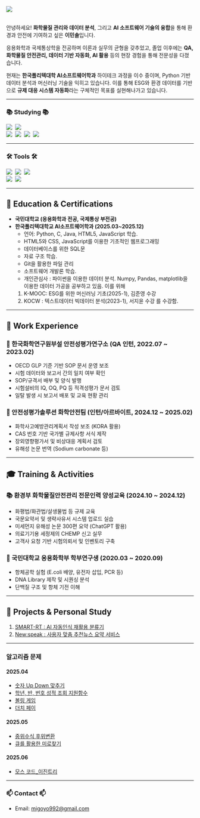 <div align="left">
  <img src="https://capsule-render.vercel.app/api?type=rounded&color=90b5fe&height=120&text=Minsol%20Lee&animation=&fontColor=ffffff&fontSize=60" />
</div><br>

안녕하세요! **화학물질 관리와 데이터 분석**, 그리고 **AI 소프트웨어 기술의 융합**을 통해 환경과 안전에 기여하고 싶은 **이민솔**입니다.

응용화학과 국제통상학을 전공하며 이론과 실무의 균형을 갖추었고, 졸업 이후에는 **QA, 화학물질 안전관리, 데이터 기반 자동화, AI 활용** 등의 현장 경험을 통해 전문성을 다졌습니다.

현재는 **한국폴리텍대학 AI소프트웨어학과** 하이테크 과정을 이수 중이며, Python 기반 데이터 분석과 머신러닝 기술을 익히고 있습니다. 이를 통해 ESG와 환경 데이터를 기반으로 **규제 대응 시스템 자동화**라는 구체적인 목표를 실현해나가고 있습니다.

---

### 📚 Studying 📚

<div align="left">
  <img src="https://img.shields.io/badge/javascript-F7DF1E.svg?style=for-the-badge&logo=javascript&logoColor=20232a" />&nbsp
  <img src="https://img.shields.io/badge/html5-E34F26.svg?style=for-the-badge&logo=html5&logoColor=white" />&nbsp  
  <br>
  <img src="https://img.shields.io/badge/python-3670A0?style=for-the-badge&logo=python&logoColor=ffdd54" />&nbsp
  <img src="https://img.shields.io/badge/pandas-150458.svg?style=for-the-badge&logo=pandas&logoColor=white" />&nbsp
  <img src="https://img.shields.io/badge/numpy-4d77cf.svg?style=for-the-badge&logo=numpy&logoColor=white" />&nbsp
  <img src="https://img.shields.io/badge/Matplotlib-11557c.svg?style=for-the-badge&logo=Matplotlib&logoColor=white" />&nbsp
</div>

---

### 🛠 Tools 🛠

<div align="left">
  <img src="https://img.shields.io/badge/git-F05033.svg?style=for-the-badge&logo=git&logoColor=white" />&nbsp
  <img src="https://img.shields.io/badge/github-181717.svg?style=for-the-badge&logo=github&logoColor=white" />&nbsp
  <img src="https://img.shields.io/badge/Notion-F3F3F3.svg?style=for-the-badge&logo=notion&logoColor=black" />&nbsp
  <br>
  <img src="https://img.shields.io/badge/VSCode-2C2C32.svg?style=for-the-badge&logo=visual-studio-code&logoColor=22ABF3" />&nbsp
  <img src="https://img.shields.io/badge/jupyter-2C2C32.svg?style=for-the-badge&logo=jupyter&logoColor=F37726" />&nbsp
</div>

---

## 🧪 Education & Certifications

- **국민대학교 (응용화학과 전공, 국제통상 부전공)**  
- **한국폴리텍대학교 AI소프트웨어학과 (2025.03~2025.12)**  
  - 언어: Python, C, Java, HTML5, JavaScript 학습.
  - HTML5와 CSS, JavaScript를 이용한 기초적인 웹프로그래밍
  - 데이터베이스를 위한 SQL문
  - 자료 구조 학습.
  - Git을 활용한 파일 관리
  - 소프트웨어 개발론 학습.
  - 개인관심사 :
  파이썬을 이용한 데이터 분석. Numpy, Pandas, matplotlib을 이용한 데이터 가공을 공부하고 있음. 이를 위해
  1. K-MOOC: ESG를 위한 머신러닝 기초(2025-1), 김준영 수강
  2. KOCW : 텍스트데이터 빅데이터 분석(2023-1), 서지윤 수강
  를 수강함. 

---

## 💼 Work Experience

### 🔬 한국화학연구원부설 안전성평가연구소 (QA 인턴, 2022.07 ~ 2023.02)
- OECD GLP 기준 기반 SOP 문서 운영 보조  
- 시험 데이터와 보고서 간의 일치 여부 확인  
- SOP/규격서 배부 및 양식 발행  
- 시험설비의 IQ, OQ, PQ 등 적격성평가 문서 검토  
- 일탈 발생 시 보고서 배포 및 교육 현황 관리  

### 🧪 안전성평가솔루션 화학안전팀 (인턴/아르바이트, 2024.12 ~ 2025.02)
- 화학사고예방관리계획서 작성 보조 (KORA 활용)  
- CAS 번호 기반 국가별 규제사항 서식 제작  
- 장외영향평가서 및 비상대응 계획서 검토  
- 유해성 논문 번역 (Sodium carbonate 등)  

---

## 🎓 Training & Activities

### 📚 환경부 화학물질안전관리 전문인력 양성교육 (2024.10 ~ 2024.12)
- 화평법/화관법/살생물법 등 규제 교육  
- 국문요약서 및 생략사유서 시스템 업로드 실습  
- 미세먼지 유해성 논문 300편 요약 (ChatGPT 활용)  
- 의료기기용 세정제의 CHEMP 신고 실무  
- 고객사 요청 기반 시험의뢰서 및 인벤토리 구축  

### 🧬 국민대학교 응용화학부 학부연구생 (2020.03 ~ 2020.09)
- 항체공학 실험 (E.coli 배양, 유전자 삽입, PCR 등)  
- DNA Library 제작 및 시퀀싱 분석  
- 단백질 구조 및 항체 기전 이해  

---

## 🧩 Projects & Personal Study

1. [SMART-RT : AI 자동인식 재활용 분류기](https://github.com/MintsaIt/Smart-RT)  
2. [New:speak : 사용자 맞춤 추천뉴스 요약 서비스](https://github.com/MintsaIt/New-speak)  

---

### 알고리즘 문제

#### 2025.04
- [숫자 Up Down 맞추기](https://github.com/MintsaIt/Algorithm/blob/Polytech-AI-software-class/UpDown_%EA%B2%8C%EC%9E%84.ipynb)  
- [학년, 반, 번호 성적 조회 지원함수](https://github.com/MintsaIt/Mintport/blob/Polytech-AI-software-class/%EC%9D%B4%EB%AF%BC%EC%86%94_%EC%84%B1%EC%A0%81%EC%9E%85%EB%A0%A5_class%ED%99%9C%EC%9A%A9.ipynb)  
- [볼링 게임](https://github.com/MintsaIt/Mintport/blob/Polytech-AI-software-class/%EC%9D%B4%EB%AF%BC%EC%86%94_%EB%B3%BC%EB%A7%81%EA%B2%8C%EC%9E%84_Class%ED%99%9C%EC%9A%A9_250416.ipynb)  
- [더치 페이](https://github.com/MintsaIt/Algorithm/blob/main/(%EC%9D%B4%EB%AF%BC%EC%86%94)%EB%8D%94%EC%B9%98%ED%8E%98%EC%9D%B4_250416.ipynb)  

#### 2025.05
- [중위수식 후위변환](https://github.com/MintsaIt/Algorithm/blob/Polytech-AI-software-class/%EC%9D%B4%EB%AF%BC%EC%86%94_%EC%A4%91%EC%9C%84%EC%88%98%EC%8B%9D_%ED%9B%84%EC%9C%84%EC%A0%84%ED%99%98%ED%95%A8%EC%88%98.ipynb)  
- [큐를 활용한 미로찾기](https://github.com/MintsaIt/Algorithm/blob/Polytech-AI-software-class/%EC%9D%B4%EB%AF%BC%EC%86%94_%EB%AF%B8%EB%A1%9C%EC%B0%BE%EA%B8%B0_250512.ipynb)  

#### 2025.06
- [모스 코드_이진트리](https://github.com/MintsaIt/Algorithm/blob/main/%EB%AA%A8%EC%8A%A4_%EC%BD%94%EB%93%9C_%ED%8A%B8%EB%A6%AC%EA%B5%AC%EC%A1%B0_250603_%EC%9D%B4%EB%AF%BC%EC%86%94.ipynb)  

---

### 📫 Contact 📫

- Email: [migoyo992@gmail.com](mailto:migoyo992@gmail.com)
